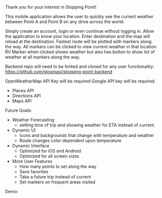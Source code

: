 Thank you for your interest in Stopping Point!

This mobile application allows the user to quickly see the current weather between Point A and Point B on any drive across the world.

Simply create an account, login or even continue without logging in.
Allow the application to know your location.
Enter destination and the map will reload at the destination.
Fastest route will be plotted with markers along the way.
All markers can be clicked to view current weather in that location.
RV Marker when clicked shows weather but also has button to show list of weather at all markers along the way.

Backend repo will need to be forked and cloned for any user functionality:
https://github.com/giosmasj/stopping-point-backend

OpenWeatherMap API Key will be required
Google API key will be required
  - Places API
  - Directions API
  - Maps API

Future Goals:
  - Weather Forecasting
    - setting time of trip and showing weather for ETA instead of current.
  - Dynamic UI
    - Icons and backgrounds that change with temperature and weather
    - Route changes color dependent upon temperature
  - Dynamic Interface
    - Optimized for iOS and Android
    - Optimized for all screen sizes
  - More User Features
    - How many points to set along the way
    - Save favorites
    - Take a future trip instead of current
    - Set markers on frequent areas visited

Demo:
